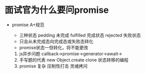 # 面试官为什么要问promise
- promise A+规范
  - 三种状态 pedding 未完成 fulfilled 完成状态 rejected 失败状态
  - 只会从未完成态向完成态或失败态转化
  - promise状态一但转化，将不能更改

  1. js异步问题 callback->promise->generator->await->
  2. 手写题的代表 new Object.create clone 
    状态转移的编程
  3. promise 复杂 压制性打击 灵魂拷问